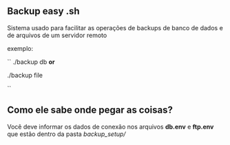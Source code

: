 ## **Backup easy .sh**

Sistema usado para facilitar as operações de backups de 
banco de dados e de arquivos de um servidor remoto

exemplo:

``
./backup db
**or**

./backup file

``

## Como ele sabe onde pegar as coisas?

Você deve informar os dados de conexão nos arquivos **db.env** e **ftp.env**
que estão dentro da pasta _backup_setup/_


